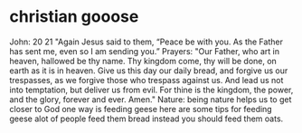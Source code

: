 # christian gooose
John: 20 21 "Again Jesus said to them, “Peace be with you. As the Father has sent me, even so I am sending you.” 
Prayers: "Our Father, who art in heaven, hallowed be thy name. Thy kingdom come, thy will be done, on earth as it is in heaven. Give us this day our daily bread, and forgive us our trespasses, as we forgive those who trespass against us. And lead us not into temptation, but deliver us from evil. For thine is the kingdom, the power, and the glory, forever and ever. Amen." 
Nature: being nature helps us to get closer to God one way is feeding geese here are some tips for feeding geese alot of people feed them bread instead you should feed them oats.
